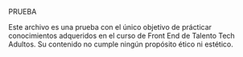 PRUEBA

Este archivo es una prueba con el único objetivo de prácticar conocimientos adqueridos en el curso de Front End de Talento Tech Adultos. Su contenido no cumple ningún propósito ético ni estético.

